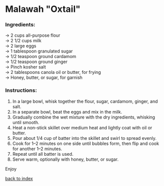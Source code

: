 # Malawah "Oxtail"

### Ingredients:
-> 2 cups all-purpose flour  
-> 2 1/2 cups milk  
-> 2 large eggs  
-> 1 tablespoon granulated sugar  
-> 1/2 teaspoon ground cardamom  
-> 1/2 teaspoon ground ginger  
-> Pinch kosher salt  
-> 2 tablespoons canola oil or butter, for frying  
-> Honey, butter, or sugar, for garnish  

### Instructions:
1. In a large bowl, whisk together the flour, sugar, cardamom, ginger, and salt.  
2. In a separate bowl, beat the eggs and mix in the milk.  
3. Gradually combine the wet mixture with the dry ingredients, whisking until smooth.  
4. Heat a non-stick skillet over medium heat and lightly coat with oil or butter.  
5. Pour about 1/4 cup of batter into the skillet and swirl to spread evenly.  
6. Cook for 1–2 minutes on one side until bubbles form, then flip and cook for another 1–2 minutes.  
7. Repeat until all batter is used.  
8. Serve warm, optionally with honey, butter, or sugar.


Enjoy

[back to index](../)